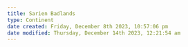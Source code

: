 ```yaml
---
title: Sarien Badlands
type: Continent
date created: Friday, December 8th 2023, 10:57:06 pm
date modified: Thursday, December 14th 2023, 12:21:54 am
---
```

